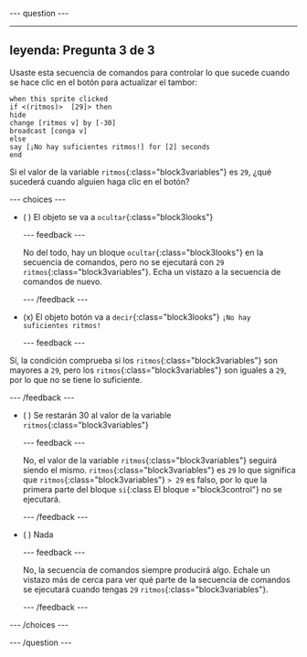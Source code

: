 
--- question ---

---
leyenda: Pregunta 3 de 3
---

Usaste esta secuencia de comandos para controlar lo que sucede cuando se hace clic en el botón para actualizar el tambor:

```blocks3
when this sprite clicked
if <(ritmos)>  [29]> then 
hide
change [ritmos v] by [-30] 
broadcast [conga v] 
else
say [¡No hay suficientes ritmos!] for [2] seconds 
end
```

Si el valor de la variable `ritmos`{:class="block3variables"} es `29`, ¿qué sucederá cuando alguien haga clic en el botón?

--- choices ---

- ( ) El objeto se va a `ocultar`{:class="block3looks"}

  --- feedback ---

  No del todo, hay un bloque `ocultar`{:class="block3looks"} en la secuencia de comandos, pero no se ejecutará con `29` `ritmos`{:class="block3variables"}. Echa un vistazo a la secuencia de comandos de nuevo.

  --- /feedback ---

- (x) El objeto botón va a `decir`{:class="block3looks"} `¡No hay suficientes ritmos!`

  --- feedback ---

Sí, la condición comprueba si los `ritmos`{:class="block3variables"} son mayores a `29`, pero los `ritmos`{:class="block3variables"} son iguales a `29`, por lo que no se tiene lo suficiente.

  --- /feedback ---

- ( ) Se restarán 30 al valor de la variable `ritmos`{:class="block3variables"}

  --- feedback ---

  No, el valor de la variable `ritmos`{:class="block3variables"} seguirá siendo el mismo. `ritmos`{:class="block3variables"} es `29` lo que significa que `ritmos`{:class="block3variables"} `> 29` es falso, por lo que la primera parte del bloque `si`{:class El bloque ="block3control"} no se ejecutará.

  --- /feedback ---

- ( ) Nada

  --- feedback ---

  No, la secuencia de comandos siempre producirá algo. Echale un vistazo más de cerca para ver qué parte de la secuencia de comandos se ejecutará cuando tengas `29` `ritmos`{:class="block3variables"}.

  --- /feedback ---

--- /choices ---

--- /question ---
